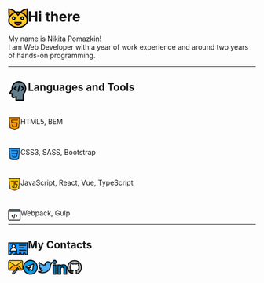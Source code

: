 # <h1><img align="left" alt="cat" width="40px" src="./img/cat.svg"/> Hi there</h1>

My name is Nikita Pomazkin!
<br />
I am Web Developer with a year of work experience and around two years of hands-on programming.

---

## <h2><img align="left" alt="tools" width="40px" src="./img/tools.svg"/> Languages and Tools</h2>

<br />
<p>
<img align="left" alt="html logo" width="25px" src="./img/html.svg"/>
HTML5, BEM
</p>
<br />

<p>
<img align="left" alt="css logo" width="25px" src="./img/css.svg"/>
CSS3, SASS, Bootstrap
</p>
<br />

<p>
<img align="left" alt="js logo" width="25px" src="./img/js.svg"/>
JavaScript, React, Vue, TypeScript
</p>
<br />

<p>
<img align="left" alt="other" width="25px" src="./img/programming.svg"/>
Webpack, Gulp
</p>

---

## <h2><img align="left" alt="contacts" width="40px" src="./img/contacts.svg"/> My Contacts</h2>
<a href="mailto:nikitapomazkin@gmail.com">
  <img align="left" alt="telegram logo" width="30px" src="./img/email.svg"/>
</a>
<a href="https://t.me/thirteenozofcats">
  <img align="left" alt="telegram logo" width="30px" src="./img/telegram.svg"/>
</a>
<a href="https://twitter.com/13ozOfCats">
  <img align="left" alt="twitter logo" width="30px" src="./img/twitter.svg"/>
</a>
<a href="https://linkedin.com/in/nikitapomazkin">
  <img align="left" alt="linkedin logo" width="30px" src="./img/linkedin.svg"/>
</a>
<a href="https://github.com/13ozOfCats">
  <img align="left" alt="github logo" width="30px" src="./img/github.svg"/>
</a>
